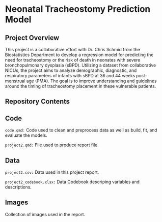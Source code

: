 # Neonatal Tracheostomy Prediction Model

## Project Overview
This project is a collaborative effort with Dr. Chris Schmid from the Biostatistics Department to develop a regression model for predicting the need for tracheostomy or the risk of death in neonates with severe bronchopulmonary dysplasia (sBPD). Utilizing a dataset from collaborative NICUs, the project aims to analyze demographic, diagnostic, and respiratory parameters of infants with sBPD at 36 and 44 weeks post-menstrual age (PMA). The goal is to improve understanding and guidelines around the timing of tracheostomy placement in these vulnerable patients.

## Repository Contents
## Code
`code.qmd:` Code used to clean and preprocess data as well as build, fit, and evaluate the models.

`project2.qmd:` File used to produce report file.

## Data
`project2.csv:` Data used in this project report.

`project2_codebook.xlsx:` Data Codebook descriping variables and descriptions.

## Images
Collection of images used in the report.

